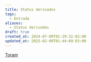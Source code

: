 ```yaml
---
title: Status derivados
tags:
  - Entrada
aliases:
  - Status derivados
draft: true
created_at: 2024-07-09T01:29:32-03:00
updated_at: 2025-02-09T01:44:09-03:00
---
```


[Toram](content/entrada/2024/07/26/Toram.md)